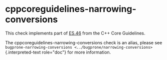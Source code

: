 # cppcoreguidelines-narrowing-conversions

This check implements part of
[ES.46](https://isocpp.github.io/CppCoreGuidelines/CppCoreGuidelines#es46-avoid-lossy-narrowing-truncating-arithmetic-conversions)
from the C++ Core Guidelines.

The cppcoreguidelines-narrowing-conversions check is an alias, please
see
`bugprone-narrowing-conversions <../bugprone/narrowing-conversions>`{.interpreted-text
role="doc"} for more information.
